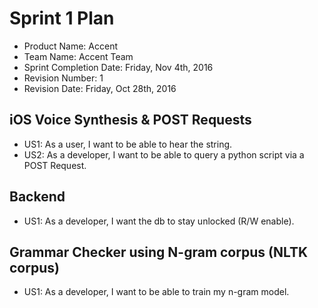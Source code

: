 # Sprint 1 Plan
* Product Name: Accent
* Team Name: Accent Team
* Sprint Completion Date: Friday, Nov 4th, 2016
* Revision Number: 1
* Revision Date: Friday, Oct 28th, 2016

## iOS Voice Synthesis & POST Requests
* US1: As a user, I want to be able to hear the string.
* US2: As a developer, I want to be able to query a python script via a POST Request.

## Backend
* US1: As a developer, I want the db to stay unlocked (R/W enable).

## Grammar Checker using N-gram corpus (NLTK corpus)
* US1: As a developer, I want to be able to train my n-gram model.
